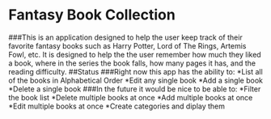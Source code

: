 # Fantasy Book Collection
 ###This is an application designed to help the user keep track of their favorite
 fantasy books such as Harry Potter, Lord of The Rings, Artemis Fowl, etc. It is designed
 to help the the user remember how much they liked a book, where in the series the book
 falls, how many pages it has, and the reading difficulty.
 ##Status
 ###Right now this app has the ability to:
 *List all of the books in Alphabetical Order
 *Edit any single book
 *Add a single book
 *Delete a single book
 ###In the future it would be nice to be able to:
 *Filter the book list
 *Delete multiple books at once
 *Add multiple books at once
 *Edit multiple books at once
 *Create categories and diplay them
 
 
